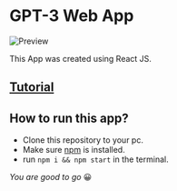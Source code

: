 # GPT-3 Web App
![Preview](https://camo.githubusercontent.com/fb037e90eb92f3f53e79f2f0fdada922a8e6f3664140710f0c3691a808b675b6/68747470733a2f2f692e6962622e636f2f5452354c57397a2f696d6167652e706e67)

This App was created using React JS.
## [Tutorial](https://www.youtube.com/watch?v=LMagNcngvcU "YouTube Tutorial by Javascript Mastery")
## How to run this app?
- Clone this repository to your pc.
- Make sure [npm](https://docs.npmjs.com/downloading-and-installing-node-js-and-npm "How to install nodejs and npm") is installed.
- run `npm i && npm start` in the terminal.

_You are good to go_ 😀

